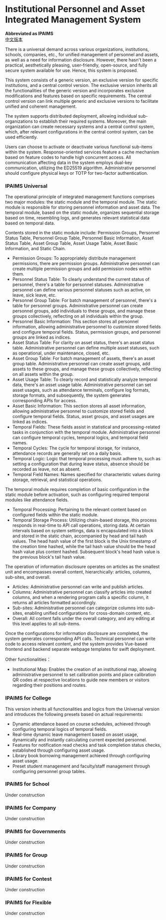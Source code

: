 # Institutional Personnel and Asset Integrated Management System

**Abbreviated as IPAIMS**  
[中文版本](https://github.com/reuAC/IPAIMS/blob/re_uAC/README_CN.md)

There is a universal demand across various organizations, institutions, schools, companies, etc., for unified management of personnel and assets, as well as a need for information disclosure. However, there hasn't been a practical, aesthetically pleasing, user-friendly, open-source, and fully secure system available for use. Hence, this system is proposed.

This system consists of a generic version, an exclusive version for specific institutions, and a central control version. The exclusive version inherits all the functionalities of the generic version and incorporates exclusive modifications and features based on specific requirements. The central control version can link multiple generic and exclusive versions to facilitate unified and coherent management.

The system supports distributed deployment, allowing individual sub-organizations to establish their required systems. Moreover, the main organization can create necessary systems and a central control system, which, after relevant configurations in the central control system, can be used efficiently.

Users can choose to activate or deactivate various functional sub-items within the system. Response-oriented services feature a cache mechanism based on feature codes to handle high concurrent access. All communication affecting data in the system employs dual-key communication, utilizing the ED25519 algorithm. Administrative personnel should configure physical keys or TOTP for two-factor authentication.

### IPAIMS Universal

The operational principle of integrated management functions comprises two major modules: the static module and the temporal module.
The static module is responsible for storing personnel information and asset data.
The temporal module, based on the static module, organizes sequential storage based on time, resembling logs, and generates relevant statistical data based on temporal data.

Contents stored in the static module include: Permission Groups, Personnel Status Table, Personnel Group Table, Personnel Basic Information, Asset Status Table, Asset Group Table, Asset Usage Table, Asset Basic Information, and Static Chain.

- Permission Groups: To appropriately distribute management permissions, there are permission groups. Administrative personnel can create multiple permission groups and add permission nodes within them.
- Personnel Status Table: To clearly understand the current status of personnel, there's a table for personnel statuses. Administrative personnel can define various personnel statuses such as active, on leave, sick leave, etc.
- Personnel Group Table: For batch management of personnel, there's a table for personnel groups. Administrative personnel can create personnel groups, add individuals to these groups, and manage these groups collectively, reflecting on all individuals within the group.
- Personnel Basic Information: This section stores all personnel information, allowing administrative personnel to customize stored fields and configure temporal fields. Status, permission groups, and personnel groups are linked as indices.
- Asset Status Table: For clarity on asset status, there's an asset status table. Administrative personnel can define multiple asset statuses, such as operational, under maintenance, closed, etc.
- Asset Group Table: For batch management of assets, there's an asset group table. Administrative personnel can create asset groups, add assets to these groups, and manage these groups collectively, reflecting on all assets within the group.
- Asset Usage Table: To clearly record and statistically analyze temporal data, there's an asset usage table. Administrative personnel can set asset usages, such as attendance terminals, configure log formats, storage formats, and subsequently, the system generates corresponding APIs for access.
- Asset Basic Information: This section stores all asset information, allowing administrative personnel to customize stored fields and configure temporal fields. Status, asset groups, and asset usages are linked as indices.
- Temporal Fields: These fields assist in statistical and processing-related tasks in conjunction with the temporal module. Administrative personnel can configure temporal cycles, temporal logics, and temporal field names.
- Temporal Cycles: The cycle for temporal storage, for instance, attendance records are generally set on a daily basis.
- Temporal Logic: Logic that temporal processing must adhere to, such as setting a configuration that during leave status, absence should be recorded as leave, not as absent.
- Temporal Field Names: Names specified for characteristic values during storage, retrieval, and statistical operations.

The temporal module requires completion of basic configuration in the static module before activation, such as configuring required temporal modules like attendance fields.

- Temporal Processing: Pertaining to the relevant content based on configured fields within the static module.
- Temporal Storage Process: Utilizing chain-based storage, this process responds in real-time to API call operations, storing data. At certain intervals based on system settings, data is encapsulated into a block and stored in the static chain, accompanied by head and tail hash values. The head hash value of the first block is the Unix timestamp of the creation time hashed, while the tail hash value should be the head hash value plus content hashed. Subsequent block's head hash value is the previous block's tail hash value.

The operation of information disclosure operates on articles as the smallest unit and encompasses overall content, hierarchically: articles, columns, sub-sites, and overall.

- Articles: Administrative personnel can write and publish articles.
- Columns: Administrative personnel can classify articles into created columns, and when a rendering program calls a specific column, it returns all articles formatted accordingly.
- Sub-sites: Administrative personnel can categorize columns into sub-sites, enabling unified configurations for cross-domain content, etc.
- Overall: All content falls under the overall category, and any editing at this level applies to all sub-items.

Once the configurations for information disclosure are completed, the system generates corresponding API calls. Technical personnel can write code to access relevant content, and the system provides Vue-based frontend and backend separate webpage templates for swift deployment.

Other functionalities：

- Institutional Map: Enables the creation of an institutional map, allowing administrative personnel to set calibration points and place calibration QR codes at respective locations to guide new members or visitors regarding their positions and routes.

### IPAIMS for College

This version inherits all functionalities and logics from the Universal version and introduces the following presets based on actual requirements:

- Dynamic attendance based on course schedules, achieved through configuring temporal logics of temporal fields.
- Real-time dynamic leave management based on asset usage, dynamically and instantly calculating current expected personnel.
- Features for notification read checks and task completion status checks, established through configuring asset usage.
- Library book borrowing management achieved through configuring asset usage.
- Preset student management and faculty/staff management through configuring personnel group tables.

### IPAIMS for School

Under construction

### IPAIMS for Company

Under construction

### IPAIMS for Governments

Under construction

### IPAIMS for Group

Under construction

### IPAIMS for  Contest

Under construction

### IPAIMS for Flexible

Under construction
